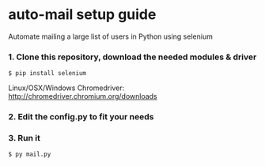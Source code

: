 # auto-mail setup guide
Automate mailing a large list of users in Python using selenium


### 1. Clone this repository, download the needed modules & driver
```
$ pip install selenium
```
Linux/OSX/Windows Chromedriver: http://chromedriver.chromium.org/downloads

### 2. Edit the config.py to fit your needs

### 3. Run it
```
$ py mail.py
```
